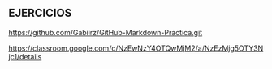 
EJERCICIOS 
--
https://github.com/Gabiirz/GitHub-Markdown-Practica.git

https://classroom.google.com/c/NzEwNzY4OTQwMjM2/a/NzEzMjg5OTY3Njc1/details


